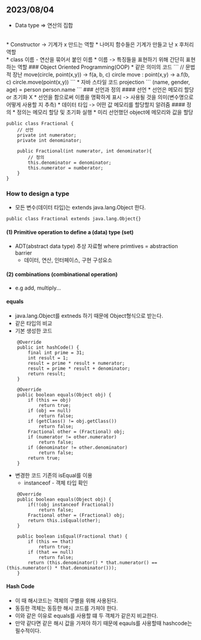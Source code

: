 ## 2023/08/04
* Data type => 연산의 집합
<br>
* Constructor -> 기계가 x 만드는 역할 
* 나머지 함수들은 기계가 만들고 난 x 후처리 역할
<br>
* class 이름 - 연산을 묶어서 붙인 이름
* 이름 -> 특징들을 표현하기 위해 간단히 표현하는 역할
### Object Oriented Programming(OOP)
* 같은 의미의 코드
```
// 문법적 장난
move(circle, point(x,y)) -> f(a, b, c)
circle move : point(x,y) -> a.f(b, c)
circle.move(point(x,y))
```
* 자바 스타일 코드 projection
```
(name, gender, age) = person
person.name
```
### 선언과 정의
#### 선언
* 선언은 메모리 할당 or 초기화 X
* 선언을 함으로써 이름을 명확하게 표시 -> 사용될 것을 의미(변수명으로 어떻게 사용할 지 추측)
* 데이터 타입 -> 어떤 값 메모리를 할당할지 알려줌
#### 정의
* 정의는 메모리 할당 및 초기화 실행 
* 미리 선언했던 object에 메모리와 값을 할당

```
public class Fractional {
    // 선언
    private int numerator;
    private int denominator;
  
    public Fractional(int numerator, int denominator){
        // 정의
        this.denominator = denominator;
        this.numerator = numberator;
    }
}
```
### How to design a type
* 모든 변수(데이터 타입)는 extends java.lang.Object 한다.
```
public class Fractional extends java.lang.Object{}
```
#### (1) Primitive operation to define a (data) type (set)
* ADT(abstract data type) 추상 자료형 where primtives = abstraction barrier
  * 데이터, 연산, 인터페이스, 구현 구성요소
#### (2) combinations (combinational operation) 
* e.g add, multiply...

#### equals
* java.lang.Object를 extneds 하기 때문에 Object형식으로 받는다.
* 같은 타입의 비교
* 기본 생성한 코드
```
    @Override
    public int hashCode() {
        final int prime = 31;
        int result = 1;
        result = prime * result + numerator;
        result = prime * result + denominator;
        return result;
    }

    @Override
    public boolean equals(Object obj) {
        if (this == obj)
            return true;
        if (obj == null)
            return false;
        if (getClass() != obj.getClass())
            return false;
        Fractional other = (Fractional) obj;
        if (numerator != other.numerator)
            return false;
        if (denominator != other.denominator)
            return false;
        return true;
    }
```
* 변경한 코드 기존의 isEqual를 이용
  * instanceof - 객체 타입 확인
```    
    @Override
    public boolean equals(Object obj) {
        if(!(obj instanceof Fractional))
            return false;
        Fractional other = (Fractional) obj;
        return this.isEqual(other);
    }

    public boolean isEqual(Fractional that) {
        if (this == that)
            return true;
        if (that == null) 
            return false;
        return (this.denominator() * that.numerator() == (this.numerator() * that.denominator()));
    }

```
#### Hash Code
* 이 때 해시코드는 객체의 구별을 위해 사용된다.
* 동등한 객체는 동등한 해시 코드를 가져야 한다.
* 이와 같은 이유로 equals를 사용할 떄 두 객체가 같은지 비교한다.
* 만약 같다면 같은 해시 값을 가져야 하기 때문에 eqauls를 사용할때 hashcode는 필수적이다.